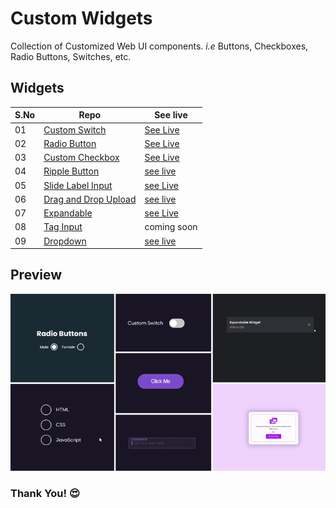 # Custom Widgets

Collection of Customized Web UI components. _i.e_ Buttons, Checkboxes, Radio Buttons, Switches, etc.

## Widgets

| S.No | Repo                               | See live                  |
| ---- | ---------------------------------- | ------------------------- |
| 01   | [Custom Switch][switch]            | [See Live][switch-live]   |
| 02   | [Radio Button][radio]              | [See Live][radio-live]    |
| 03   | [Custom Checkbox][checkbox]        | [See Live][checkbox-live] |
| 04   | [Ripple Button][ripple-btn]        | [see live][ripple-live]   |
| 05   | [Slide Label Input][slide-input]   | [see Live][slide-i-live]  |
| 06   | [Drag and Drop Upload][dnd-upload] | [see live][dnd-live]      |
| 07   | [Expandable][expandable]           | [see Live][expd-live]     |
| 08   | [Tag Input][tag-input]             | coming soon               |
| 09   | [Dropdown][dropdown]               | [see live][dropdown-live] |

## **Preview**

<img src=".github/assets/preview.gif" alt="preview" width="2000" />

### **Thank You!** 😍

[switch]: https://github.com/hicodersofficial/custom-html-css-js-widgets/tree/main/switch
[switch-live]: https://codepen.io/hicoders/pen/GRyVjVy
[radio]: https://github.com/hicodersofficial/custom-html-css-js-widgets/tree/main/radio
[radio-live]: https://codepen.io/hicoders/pen/QWQLara
[checkbox]: https://github.com/hicodersofficial/custom-html-css-js-widgets/tree/main/checkbox
[checkbox-live]: https://codepen.io/hicoders/pen/MWQWrPG
[ripple-btn]: https://github.com/hicodersofficial/custom-html-css-js-widgets/tree/main/ripple-button
[ripple-live]: https://codepen.io/hicoders/pen/MWQKPOo
[slide-input]: https://github.com/hicodersofficial/custom-html-css-js-widgets/tree/main/slide-label-input
[slide-i-live]: https://codepen.io/hicoders/pen/xxYbyRN
[dnd-upload]: https://github.com/hicodersofficial/custom-html-css-js-widgets/tree/main/drag-and-drop-upload
[dnd-live]: https://codepen.io/hicoders/pen/oNEYXZZ
[expandable]: https://github.com/hicodersofficial/custom-html-css-js-widgets/tree/main/expandable
[expd-live]: https://codepen.io/hicoders/pen/bGLVQpY
[tag-input]: https://github.com/hicodersofficial/custom-html-css-js-widgets/tree/main/tag-input-field
[dropdown]: https://github.com/hicodersofficial/custom-html-css-js-widgets/tree/main/dropdown
[dropdown-live]: https://codepen.io/hicoders/pen/OJQpbjj
